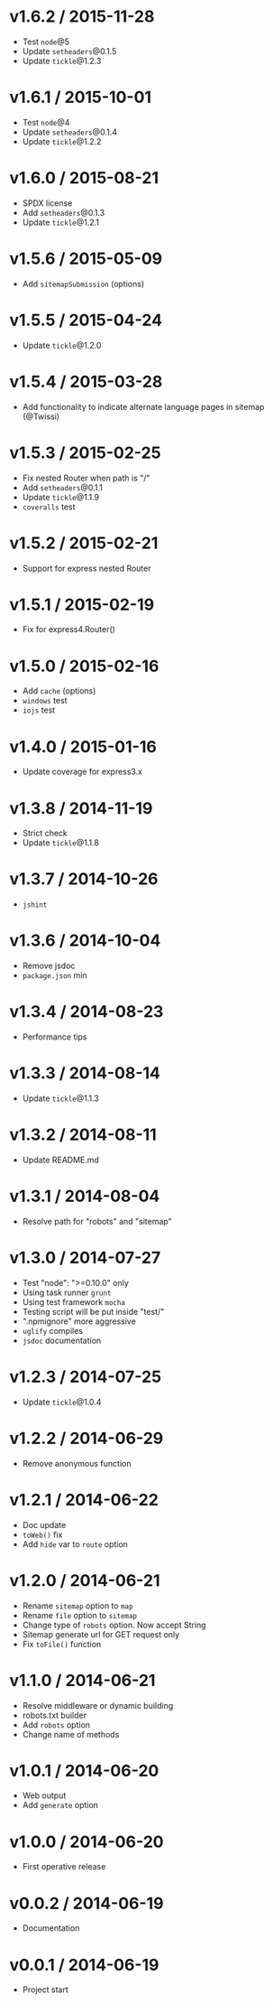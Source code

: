 v1.6.2 / 2015-11-28
==================

  * Test `node`@5
  * Update `setheaders`@0.1.5
  * Update `tickle`@1.2.3

v1.6.1 / 2015-10-01
==================

  * Test `node`@4
  * Update `setheaders`@0.1.4
  * Update `tickle`@1.2.2

v1.6.0 / 2015-08-21
==================

  * SPDX license
  * Add `setheaders`@0.1.3
  * Update `tickle`@1.2.1

v1.5.6 / 2015-05-09
==================

  * Add `sitemapSubmission` (options)

v1.5.5 / 2015-04-24
==================

  * Update `tickle`@1.2.0

v1.5.4 / 2015-03-28
==================

  * Add functionality to indicate alternate language pages in sitemap (@Twissi)

v1.5.3 / 2015-02-25
==================

  * Fix nested Router when path is "/"
  * Add `setheaders`@0.1.1
  * Update `tickle`@1.1.9
  * `coveralls` test

v1.5.2 / 2015-02-21
==================

  * Support for express nested Router

v1.5.1 / 2015-02-19
==================

  * Fix for express4.Router()

v1.5.0 / 2015-02-16
==================

  * Add `cache` (options)
  * `windows` test
  * `iojs` test

v1.4.0 / 2015-01-16
==================

  * Update coverage for express3.x

v1.3.8 / 2014-11-19
==================

  * Strict check
  * Update `tickle`@1.1.8

v1.3.7 / 2014-10-26
==================

  * `jshint`

v1.3.6 / 2014-10-04
==================

  * Remove jsdoc
  * `package.json` min

v1.3.4 / 2014-08-23
==================

  * Performance tips

v1.3.3 / 2014-08-14
==================

  * Update `tickle`@1.1.3

v1.3.2 / 2014-08-11
==================

  * Update README.md

v1.3.1 / 2014-08-04
==================

  * Resolve path for "robots" and "sitemap"

v1.3.0 / 2014-07-27
==================

  * Test "node": ">=0.10.0" only
  * Using task runner `grunt`
  * Using test framework `mocha`
  * Testing script will be put inside "test/"
  * ".npmignore" more aggressive
  * `uglify` compiles
  * `jsdoc` documentation

v1.2.3 / 2014-07-25
==================

  * Update `tickle`@1.0.4

v1.2.2 / 2014-06-29
==================

  * Remove anonymous function

v1.2.1 / 2014-06-22
==================

  * Doc update
  * `toWeb()` fix
  * Add `hide` var to `route` option

v1.2.0 / 2014-06-21
==================

  * Rename `sitemap` option to `map`
  * Rename `file` option to `sitemap`
  * Change type of `robots` option. Now accept String
  * Sitemap generate url for GET request only
  * Fix `toFile()` function

v1.1.0 / 2014-06-21
==================

  * Resolve middleware or dynamic building
  * robots.txt builder
  * Add `robots` option
  * Change name of methods

v1.0.1 / 2014-06-20
==================

  * Web output
  * Add `generate` option

v1.0.0 / 2014-06-20
==================

  * First operative release

v0.0.2 / 2014-06-19
==================

  * Documentation

v0.0.1 / 2014-06-19
==================

  * Project start

